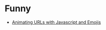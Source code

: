 # Funny

- [Animating URLs with Javascript and Emojis](http://matthewrayfield.com/articles/animating-urls-with-javascript-and-emojis/#)
